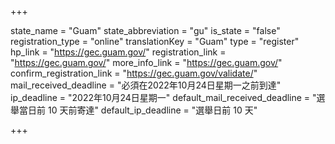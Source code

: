 +++

state_name = "Guam"
state_abbreviation = "gu"
is_state = "false"
registration_type = "online"
translationKey = "Guam"
type = "register"
hp_link = "https://gec.guam.gov/"
registration_link = "https://gec.guam.gov/"
more_info_link = "https://gec.guam.gov/"
confirm_registration_link = "https://gec.guam.gov/validate/"
mail_received_deadline = "必須在2022年10月24日星期一之前到達"
ip_deadline = "2022年10月24日星期一"
default_mail_received_deadline = "選舉當日前 10 天前寄達"
default_ip_deadline = "選舉日前 10 天"

+++